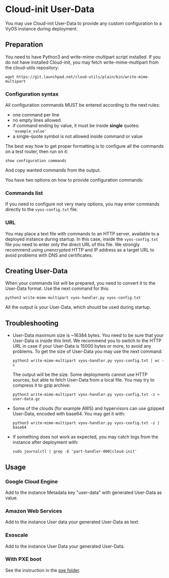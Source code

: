 # Cloud-init User-Data

You may use Cloud-init User-Data to provide any custom configuration to a VyOS instance during deployment.

## Preparation

You need to have Python3 and write-mime-multipart script installed. If you do not have installed Cloud-init, you may fetch write-mime-multipart from the cloud-utils repository:
```
wget https://git.launchpad.net/cloud-utils/plain/bin/write-mime-multipart
```

### Configuration syntax

All configuration commands MUST be entered according to the next rules:

 - one command per line
 - no empty lines allowed
 - if command ending by value, it must be inside **single** quotes: `'example_value'`
 - a single-quote symbol is not allowed inside command or value

The best way how to get proper formatting is to configure all the commands on a test router, then run on it:
```
show configuration commands
```
And copy wanted commands from the output.

You have two options on how to provide configuration commands:

### Commands list
If you need to configure not very many options, you may enter commands directly to the `vyos-config.txt` file.

### URL
You may place a text file with commands to an HTTP server, available to a deployed instance during startup. In this case, inside the `vyos-config.txt` file you need to enter only the direct URL of this file. We strongly recommend using unencrypted HTTP and IP address as a target URL to avoid problems with DNS and certificates.

## Creating User-Data

When your commands list will be prepared, you need to convert it to the User-Data format. Use the next command for this:

```
python3 write-mime-multipart vyos-handler.py vyos-config.txt
```
All the output is your User-Data, which should be used during startup.

## Troubleshooting

- User-Data maximum size is ~16384 bytes. You need to be sure that your User-Data is inside this limit. We recommend you to switch to the HTTP URL in case if your User-Data is 15000 bytes or more, to avoid any problems. To get the size of User-Data you may use the next command:
  ```
  python3 write-mime-multipart vyos-handler.py vyos-config.txt | wc -c
  ```
  The output will be the size.
  Some deployments cannot use HTTP sources, but able to fetch User-Data from a local file. You may try to compress it to gzip archive:
  ```
  python3 write-mime-multipart vyos-handler.py vyos-config.txt -z > user-data.gz
  ```
- Some of the clouds (for example AWS) and hypervisors can use gzipped User-Data, encoded with base64. You may get it with:
  ```
  python3 write-mime-multipart vyos-handler.py vyos-config.txt -z | base64
  ```
- If something does not work as expected, you may catch logs from the instance after deployment with:
  ```
  sudo journalctl | grep -E 'part-handler-000|cloud-init'
  ```

## Usage

### Google Cloud Engine

Add to the instance Metadata key "user-data" with generated User-Data as value.

### Amazon Web Services

Add to the instance User data your generated User-Data as text.

### Exoscale

Add to the instance User Data your generated User-Data.

### With PXE boot

See the instruction in the [pxe folder](pxe/README.md).
